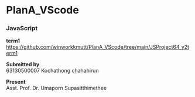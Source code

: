 # PlanA_VScode

### JavaScript
<b>term1</b> https://github.com/winworkkmutt/PlanA_VScode/tree/main/JSProject64_y2term1

<b>Submitted by</b></br>
63130500007 Kochathong chahahirun</br>

<b>Present</b></br>
Asst. Prof. Dr. Umaporn Supasitthimethee</br>
